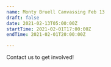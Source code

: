 ```yaml
---
name: Monty Bruell Canvassing Feb 13
draft: false
date: 2021-02-13T05:00:00Z
startTime: 2021-02-01T17:00:00Z
endTime: 2021-02-01T20:00:00Z

---
```

Contact us to get involved!